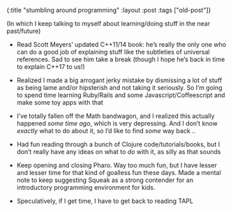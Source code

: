 {:title "stumbling around programming"
:layout :post
 :tags ["old-post"]}



(In which I keep talking to myself about learning/doing stuff in the near past/future)



- Read Scott Meyers’ updated C++11/14 book: he’s really the only one who can do a good job of explaining stuff like the subtleties of universal references. Sad to see him take a break (though I hope he’s back in time to explain C++17 to us!)



- Realized I made a big arrogant jerky mistake by dismissing a lot of stuff as being lame and/or hipsterish and not taking it seriously. So I’m going to spend time learning Ruby/Rails and some Javascript/Coffeescript and make some toy apps with that



- I’ve totally fallen off the Math bandwagon, and I realized this actually happened _some time ago_, which is very depressing. And I don’t know _exactly_ what to do about it, so I’d like to find _some_ way back ..



- Had fun reading through a bunch of Clojure code/tutorials/books, but I don’t really have any ideas on what to _do_ with it, as silly as that sounds



- Keep opening and closing Pharo. Way too much fun, but I have lesser and lesser time for that kind of goalless fun these days. Made a mental note to keep suggesting Squeak as a strong contender for an introductory programming environment for kids.



- Speculatively, if I get time, I have to get back to reading TAPL
